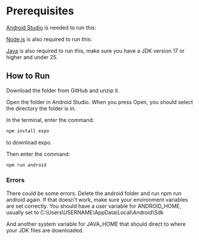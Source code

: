 # Prerequisites

[Android Studio](https://developer.android.com/studio?gad_source=1&gad_campaignid=22447855674&gbraid=0AAAAAC-IOZmB7yijNEZN31oquGkSDw6gq&gclid=Cj0KCQjw5ubABhDIARIsAHMighaGsUQN7V5JR4ZRhCVB0sdXazFlKZGNPmITFRSekDksT4YXSmoKK2saAhJ5EALw_wcB&gclsrc=aw.ds) is needed to run this: 

[Node.js](https://nodejs.org/en/) is also required to run this:

[Java](https://www.oracle.com/java/technologies/downloads/) is also required to run this, make sure you have a JDK version 17 or higher and under 25.

## How to Run

Download the folder from GitHub and unzip it.

Open the folder in Android Studio. When you press Open, you should select the directory the folder is in.

In the terminal, enter the command:

```bash
npm install expo
```
to download expo.

Then enter the command:

```bash
npm run android
```
### Errors

There could be some errors. Delete the android folder and run npm run android again. If that doesn't work, make sure your environment variables are set correctly. You should have a user variable for ANDROID_HOME, usually set to C:\Users\USERNAME\AppData\Local\Android\Sdk

And another system variable for JAVA_HOME that should direct to where your JDK files are downloaded.

